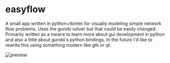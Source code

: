 # easyflow

A small app written in python+tkinter for visually modeling simple network flow problems. Uses the gurobi solver but that could be easily changed. Primarily written as a means to learn more about gui development in python and also a little about gurobi's python bindings. In the future I'd like to rewrite this using something modern like gtk or qt. 


![preview](https://user-images.githubusercontent.com/7756136/111904807-623bc380-8a51-11eb-9d86-a5058910a57a.gif)


